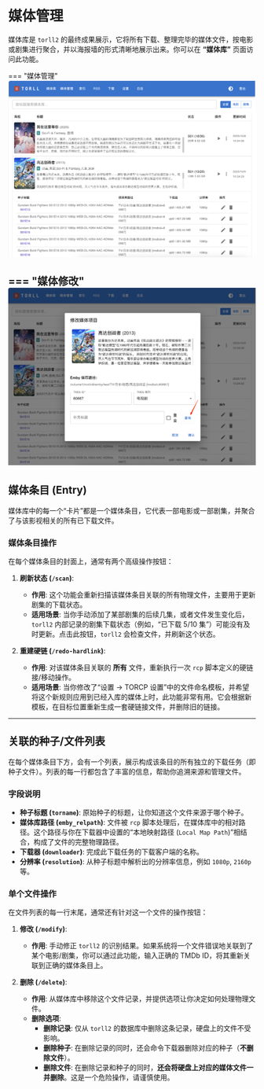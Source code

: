 # 媒体管理

媒体库是 `torll2` 的最终成果展示，它将所有下载、整理完毕的媒体文件，按电影或剧集进行聚合，并以海报墙的形式清晰地展示出来。你可以在 **“媒体库”** 页面访问此功能。


=== "媒体管理"
    ![媒体文件列表](../torll2_screenshots/media-table.png)

=== "媒体修改"
    ![修改媒体信息](../torll2_screenshots/modify-media.png)
---

## 媒体条目 (Entry)

媒体库中的每一个“卡片”都是一个媒体条目，它代表一部电影或一部剧集，并聚合了与该影视相关的所有已下载文件。

### 媒体条目操作

在每个媒体条目的封面上，通常有两个高级操作按钮：

1.  **刷新状态 (`/scan`)**: 
    - **作用**: 这个功能会重新扫描该媒体条目关联的所有物理文件，主要用于更新剧集的下载状态。
    - **适用场景**: 当你手动添加了某部剧集的后续几集，或者文件发生变化后，`torll2` 内部记录的剧集下载状态（例如，“已下载 5/10 集”）可能没有及时更新。点击此按钮，`torll2` 会检查文件，并刷新这个状态。

2.  **重建硬链 (`/redo-hardlink`)**:
    - **作用**: 对该媒体条目关联的 **所有** 文件，重新执行一次 `rcp` 脚本定义的硬链接/移动操作。
    - **适用场景**: 当你修改了“设置 -> TORCP 设置”中的文件命名模板，并希望将这个新规则应用到已经入库的媒体上时，此功能非常有用。它会根据新模板，在目标位置重新生成一套硬链接文件，并删除旧的链接。

---

## 关联的种子/文件列表

在每个媒体条目下方，会有一个列表，展示构成该条目的所有独立的下载任务（即种子文件）。列表的每一行都包含了丰富的信息，帮助你追溯来源和管理文件。

### 字段说明

- **种子标题 (`torname`)**: 原始种子的标题，让你知道这个文件来源于哪个种子。
- **媒体库路径 (`emby_relpath`)**: 文件被 `rcp` 脚本处理后，在媒体库中的相对路径。这个路径与你在下载器中设置的“本地映射路径 (`Local Map Path`)”相结合，构成了文件的完整物理路径。
- **下载器 (`downloader`)**: 完成此下载任务的下载客户端的名称。
- **分辨率 (`resolution`)**: 从种子标题中解析出的分辨率信息，例如 `1080p`, `2160p` 等。

### 单个文件操作

在文件列表的每一行末尾，通常还有针对这一个文件的操作按钮：

1.  **修改 (`/modify`)**:
    - **作用**: 手动修正 `torll2` 的识别结果。如果系统将一个文件错误地关联到了某个电影/剧集，你可以通过此功能，输入正确的 TMDb ID，将其重新关联到正确的媒体条目上。

2.  **删除 (`/delete`)**:
    - **作用**: 从媒体库中移除这个文件记录，并提供选项让你决定如何处理物理文件。
    - **删除选项**:
        - **删除记录**: 仅从 `torll2` 的数据库中删除这条记录，硬盘上的文件不受影响。
        - **删除种子**: 在删除记录的同时，还会命令下载器删除对应的种子（**不删除文件**）。
        - **删除文件**: 在删除记录和种子的同时，**还会将硬盘上对应的媒体文件一并删除**。这是一个危险操作，请谨慎使用。
